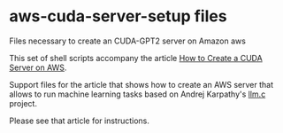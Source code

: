 # aws-cuda-server-setup files

Files necessary to create an CUDA-GPT2 server on Amazon aws

This set of shell scripts accompany the article 
[How to Create a CUDA Server on AWS](https://www.emtec.com/kb/en/2003/cuda-llm-c-gpt2-on-amazon-aws).

Support files for the article that shows how to create an AWS server that allows to run machine learning tasks based on Andrej Karpathy's 
[llm.c](https://github.com/karpathy/llm.c) project.

Please see that article for instructions.

